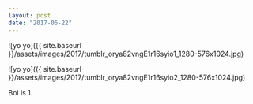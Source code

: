 ```yaml
---
layout: post
date: "2017-06-22"
---
```


![yo yo]({{ site.baseurl }}/assets/images/2017/tumblr_orya82vngE1r16syio1_1280-576x1024.jpg)

![yo yo]({{ site.baseurl }}/assets/images/2017/tumblr_orya82vngE1r16syio2_1280-576x1024.jpg)

Boi is 1.
